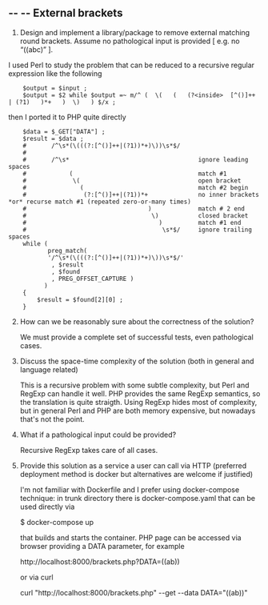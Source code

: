 --
--  External brackets  
--

1. Design and implement a library/package to remove external matching round brackets. Assume no pathological input is provided [ e.g. no “((abc)” ].

  I used Perl to study the problem that can be reduced to a recursive regular expression like the following

        $output = $input ;
        $output = $2 while $output =~ m/^ (  \(   (   (?<inside>  [^()]++ | (?1)   )*+   )  \)   ) $/x ;
    
  then I ported it to PHP quite directly
  
        $data = $_GET["DATA"] ;
        $result = $data ;
        #       /^\s*(\(((?:[^()]++|(?1))*+)\))\s*$/
        #       
        #       /^\s*                                    ignore leading spaces
        #            (                                   match #1 
        #             \(                                 open bracket
        #               (                                match #2 begin
        #                (?:[^()]++|(?1))*+              no inner brackets *or* recurse match #1 (repeated zero-or-many times)
        #                                  )             match # 2 end
        #                                   \)           closed bracket
        #                                     )          match #1 end
        #                                      \s*$/     ignore trailing spaces 
        while ( 
               preg_match( 
               '/^\s*(\(((?:[^()]++|(?1))*+)\))\s*$/'
                , $result
                , $found
                , PREG_OFFSET_CAPTURE ) 
              )
        {
            $result = $found[2][0] ;
        }
    
    

2. How can we be reasonably sure about the correctness of the solution?

    We must provide a complete set of successful tests, even pathological cases.


3. Discuss the space-time complexity of the solution (both in general and language related)

    This is a recursive problem with some subtle complexity, but Perl and RegExp can handle it well.
    PHP provides the same RegExp semantics, so the translation is quite straigth.
    Using RegExp hides most of complexity, but in general Perl and PHP are both memory expensive, but nowadays that's not the point.
        

4. What if a pathological input could be provided?
    
    Recursive RegExp takes care of all cases.


5. Provide this solution as a service a user can call via HTTP (preferred deployment method is docker but alternatives are welcome if justified)

    I'm not familiar with Dockerfile and I prefer using docker-compose technique: in trunk directory there is docker-compose.yaml that can be used directly via
    
      $ docker-compose up
    
    that builds and starts the container. PHP page can be accessed via browser providing a DATA parameter, for example
    
      http://localhost:8000/brackets.php?DATA=((ab))
      
    or via curl
    
      curl "http://localhost:8000/brackets.php" --get --data DATA="((ab))"
  

